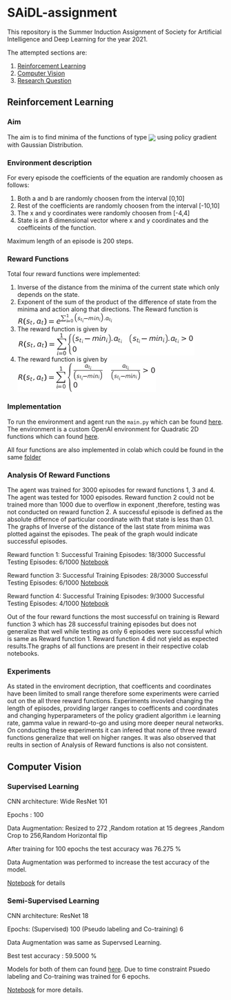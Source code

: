 # SAiDL-assignment
This repository is the Summer Induction Assignment of Society for Artificial Intelligence and Deep Learning for the year 2021.

The attempted sections are:

1. [Reinforcement Learning](https://github.com/soham-chitnis10/SAiDL-assignment/tree/main/RL)
2. [Computer Vision](https://github.com/soham-chitnis10/SAiDL-assignment/tree/main/Computer%20Vision)
3. [Research Question](https://github.com/soham-chitnis10/SAiDL-assignment/blob/main/Research%20question.pdf)

## Reinforcement Learning
### Aim
The aim is to find minima of the functions of type <img src="http://www.sciweavers.org/tex2img.php?eq=ax%5E2%20%2B%20by%5E2%20%2B%20cxy%20%2B%20dx%20%2B%20ey%20%2B%20f&bc=White&fc=Black&im=jpg&fs=12&ff=arev&edit=0" align = "center">
using policy gradient with Gaussian Distribution.
### Environment description
For every episode the coefficients of the equation are randomly choosen as follows:

1. Both a and b are randomly choosen from the interval [0,10]
2. Rest of the coefficients are randomly choosen from the interval [-10,10]
3. The x and y coordinates were randomly choosen from [-4,4]
4. State is an 8 dimensional vector where x and y coordinates and the coefficeints of the function.

Maximum length of an episode is 200 steps.
### Reward Functions
Total four reward functions were implemented:

1. Inverse of the distance from the minima of the current state which only depends on the state.
2. Exponent of the sum of the product of the difference of state from the minima and action along that directions. The Reward function is <img src = "images/reward_func_2.jpg" align = "center">
3. The reward function is given by <img src = "images/reward_func_3.jpg" align = "center">
4. The reward function is given by <img src = "images/reward_func_4.jpg" align = "center">

### Implementation
To run the environment and agent run the ```main.py``` which can be found [here](https://github.com/soham-chitnis10/SAiDL-assignment/blob/main/RL/main.py). The environment is a custom OpenAI environment for Quadratic 2D functions which can found [here](https://github.com/soham-chitnis10/SAiDL-assignment/blob/main/RL/Quadratic_2D_env.py).

All four functions are also implemented in colab which could be found in the same [folder](https://github.com/soham-chitnis10/SAiDL-assignment/tree/main/RL)

### Analysis Of Reward Functions
The agent was trained for 3000 episodes for reward functions 1, 3 and 4. The agent was tested for 1000 episodes. Reward function 2 could not be trained more than 1000 due to overflow in exponent ,therefore, testing was not conducted on reward function 2. A successful episode is defined as the absolute differnce of particular coordinate with that state is less than 0.1. The graphs of Inverse of the distance of the last state from minima was plotted against the episodes. The peak of the graph would indicate successful episodes.

Reward function 1: Successful Training Episodes: 18/3000 Successful Testing Episodes: 6/1000 [Notebook](https://github.com/soham-chitnis10/SAiDL-assignment/blob/main/RL/Reinforcement_Learning_using_Policy_gradient.ipynb)

Reward function 3: Successful Training Episodes: 28/3000 Successful Testing Episodes: 6/1000 [Notebook](https://github.com/soham-chitnis10/SAiDL-assignment/blob/main/RL/Reinforcement_Learning_using_Policy_gradient(Reward%20function%203).ipynb)

Reward function 4: Successful Training Episodes: 9/3000 Successful Testing Episodes: 4/1000 [Notebook](https://github.com/soham-chitnis10/SAiDL-assignment/blob/main/RL/Reinforcement_Learning_using_Policy_gradient(Reward%20function%204).ipynb)

Out of the four reward functions the most successful on training is Reward function 3 which has 28 successful training episodes but does not generalize that well while testing as only 6 episodes were successful which is same as Reward function 1. Reward function 4 did not yield as expected results.The graphs of all functions are present in their respective colab notebooks.

### Experiments
As stated in the enviroment decription, that coefficents and coordinates have been limited to small range therefore some experiments were carried out on the all three reward functions. Experiments invovled changing the length of episodes, providing larger ranges to coefficents and coordinates and changing hyperparameters of the policy gradient algorithm i.e learning rate, gamma value in reward-to-go and using more deeper neural networks. On conducting these experiments it can infered that none of three reward functions generalize that well on higher ranges. It was also observed that reults in section of Analysis of Reward functions is also not consistent.

## Computer Vision

### Supervised Learning

CNN architecture: Wide ResNet 101

Epochs : 100

Data Augmentation: Resized to 272 ,Random rotation at 15 degrees ,Random Crop to 256,Random Horizontal flip 

After training for 100 epochs the test accuracy was 76.275 %

Data Augmentation was performed to increase the test accuracy of the model.

[Notebook](https://github.com/soham-chitnis10/SAiDL-assignment/blob/main/Computer%20Vision/Supervised_Learning(Baseline).ipynb) for details

### Semi-Supervised Learning

CNN architecture: ResNet 18

Epochs: (Supervised) 100 (Pseudo labeling and Co-training) 6

Data Augmentation was same as Supervsed Learning.

Best test accuracy : 59.5000 % 

Models for both of them can found [here](https://github.com/soham-chitnis10/SAiDL-assignment/tree/main/Computer%20Vision/models). Due to time constraint Psuedo labeling and Co-training was trained for 6 epochs.

[Notebook](https://github.com/soham-chitnis10/SAiDL-assignment/blob/main/Computer%20Vision/Semi_Supervised_Learning.ipynb) for more details.
